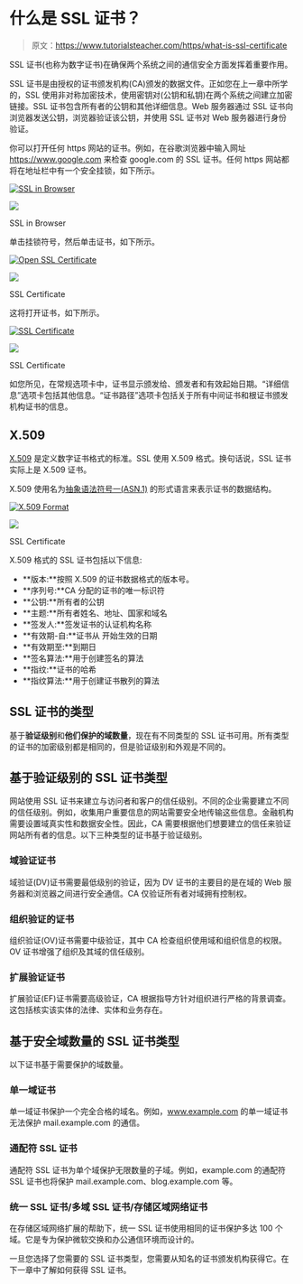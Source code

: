 # 什么是 SSL 证书？

> 原文：<https://www.tutorialsteacher.com/https/what-is-ssl-certificate>

SSL 证书(也称为数字证书)在确保两个系统之间的通信安全方面发挥着重要作用。

SSL 证书是由授权的证书颁发机构(CA)颁发的数据文件。正如您在上一章中所学的，SSL 使用非对称加密技术，使用密钥对(公钥和私钥)在两个系统之间建立加密链接。SSL 证书包含所有者的公钥和其他详细信息。Web 服务器通过 SSL 证书向浏览器发送公钥，浏览器验证该公钥，并使用 SSL 证书对 Web 服务器进行身份验证。

你可以打开任何 https 网站的证书。例如，在谷歌浏览器中输入网址 https://www.google.com 来检查 google.com 的 SSL 证书。任何 https 网站都将在地址栏中有一个安全挂锁，如下所示。

[<picture><source srcset="../../Content/images/https/https-in-browser.webp" type="image/webp"> <source srcset="../../Content/images/https/https-in-browser.PNG" type="image/png"> ![SSL in Browser](img/8d304f8f6a6dbdfdf1c8a74c7430303f.png) </picture>](../../Content/images/https/https-in-browser.png) 

<noscript>&#13; <a href="../../Content/images/https/https-in-browser.png" target="_blank">&#13; <img src="img/8d304f8f6a6dbdfdf1c8a74c7430303f.png" data-original-src="https://www.tutorialsteacher.com/Content/images/https/https-in-browser.png"/>&#13; </a>&#13;</noscript>

SSL in Browser



单击挂锁符号，然后单击证书，如下所示。

[<picture><source srcset="../../Content/images/https/open-ssl-certificate.webp" type="image/webp"> <source srcset="../../Content/images/https/open-ssl-certificate.PNG" type="image/png"> ![Open SSL Certificate](img/73a68237afa933839b4b9d9266740225.png) </picture>](../../Content/images/https/open-ssl-certificate.png) 

<noscript>&#13; <a href="../../Content/images/https/open-ssl-certificate.png" target="_blank">&#13; <img src="img/73a68237afa933839b4b9d9266740225.png" data-original-src="https://www.tutorialsteacher.com/Content/images/https/open-ssl-certificate.png"/>&#13; </a>&#13;</noscript>

SSL Certificate



这将打开证书，如下所示。

[<picture><source data-srcset="../../Content/images/https/ssl-certificate.webp" type="image/webp"> <source data-srcset="../../Content/images/https/ssl-certificate.PNG" type="image/png"> ![SSL Certificate](img/0c3c073dcff6d1152e951cf36bada220.png) </picture>](../../Content/images/https/ssl-certificate.png) 

<noscript>&#13; <a href="../../Content/images/https/ssl-certificate.png" target="_blank">&#13; <img src="img/0c3c073dcff6d1152e951cf36bada220.png" data-original-src="https://www.tutorialsteacher.com/Content/images/https/ssl-certificate.png"/>&#13; </a>&#13;</noscript>

SSL Certificate



如您所见，在常规选项卡中，证书显示颁发给、颁发者和有效起始日期。“详细信息”选项卡包括其他信息。“证书路径”选项卡包括关于所有中间证书和根证书颁发机构证书的信息。

## X.509

[X.509](https://en.wikipedia.org/wiki/X.509) 是定义数字证书格式的标准。SSL 使用 X.509 格式。换句话说，SSL 证书实际上是 X.509 证书。

X.509 使用名为[抽象语法符号一(ASN.1)](https://en.wikipedia.org/wiki/Abstract_Syntax_Notation_One) 的形式语言来表示证书的数据结构。

[<picture><source data-srcset="../../Content/images/https/X509.webp" type="image/webp"> <source data-srcset="../../Content/images/https/X509.PNG" type="image/png"> ![X.509 Format](img/8e79bb91d76985906ad466bd65c8ee97.png) </picture>](../../Content/images/https/X509.png) 

<noscript>&#13; <a href="../../Content/images/https/X509.png" target="_blank">&#13; <img src="img/8e79bb91d76985906ad466bd65c8ee97.png" data-original-src="https://www.tutorialsteacher.com/Content/images/https/X509.png"/>&#13; </a>&#13;</noscript>

SSL Certificate



X.509 格式的 SSL 证书包括以下信息:

*   **版本:**按照 X.509 的证书数据格式的版本号。
*   **序列号:**CA 分配的证书的唯一标识符
*   **公钥:**所有者的公钥
*   **主题:**所有者姓名、地址、国家和域名
*   **签发人:**签发证书的认证机构名称
*   **有效期-自:**证书从 开始生效的日期
*   **有效期至:**到期日
*   **签名算法:**用于创建签名的算法
*   **指纹:**证书的哈希
*   **指纹算法:**用于创建证书散列的算法

## SSL 证书的类型

基于**验证级别**和**他们保护的域数量**，现在有不同类型的 SSL 证书可用。所有类型的证书的加密级别都是相同的，但是验证级别和外观是不同的。

## 基于验证级别的 SSL 证书类型

网站使用 SSL 证书来建立与访问者和客户的信任级别。不同的企业需要建立不同的信任级别。例如，收集用户重要信息的网站需要安全地传输这些信息。金融机构需要设置域真实性和数据安全性。因此，CA 需要根据他们想要建立的信任来验证网站所有者的信息。以下三种类型的证书基于验证级别。

### 域验证证书

域验证(DV)证书需要最低级别的验证，因为 DV 证书的主要目的是在域的 Web 服务器和浏览器之间进行安全通信。CA 仅验证所有者对域拥有控制权。

### 组织验证的证书

组织验证(OV)证书需要中级验证，其中 CA 检查组织使用域和组织信息的权限。OV 证书增强了组织及其域的信任级别。

### 扩展验证证书

扩展验证(EF)证书需要高级验证，CA 根据指导方针对组织进行严格的背景调查。这包括核实该实体的法律、实体和业务存在。

## 基于安全域数量的 SSL 证书类型

以下证书基于需要保护的域数量。

### 单一域证书

单一域证书保护一个完全合格的域名。例如，www.example.com 的单一域证书无法保护 mail.example.com 的通信。

### 通配符 SSL 证书

通配符 SSL 证书为单个域保护无限数量的子域。例如，example.com 的通配符 SSL 证书也将保护 mail.example.com、blog.example.com 等。

### 统一 SSL 证书/多域 SSL 证书/存储区域网络证书

在存储区域网络扩展的帮助下，统一 SSL 证书使用相同的证书保护多达 100 个域。它是专为保护微软交换和办公通信环境而设计的。

一旦您选择了您需要的 SSL 证书类型，您需要从知名的证书颁发机构获得它。在下一章中了解如何获得 SSL 证书。